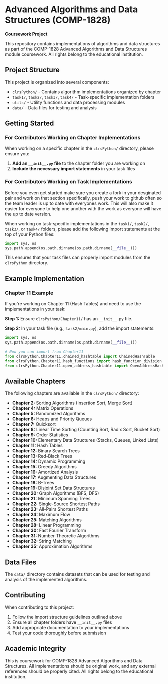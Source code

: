 # Advanced Algorithms and Data Structures (COMP-1828)

**Coursework Project**

This repository contains implementations of algorithms and data structures as part of the COMP-1828 Advanced Algorithms and Data Structures module coursework. All rights belong to the educational institution.

## Project Structure

This project is organized into several components:

- `clrsPython/` - Contains algorithm implementations organized by chapter
- `task1/`, `task2/`, `task3/`, `task4/` - Task-specific implementation folders
- `utils/` - Utility functions and data processing modules
- `data/` - Data files for testing and analysis

## Getting Started

### For Contributors Working on Chapter Implementations

When working on a specific chapter in the `clrsPython/` directory, please ensure you:

1. **Add an `__init__.py` file** to the chapter folder you are working on
2. **Include the necessary import statements** in your task files

### For Contributors Working on Task Implementations

Before you even get started make sure you create a fork in your desginated pair and work on that section specifically, push your work to github often so the team leader is up to date with everyones work. This will also make it easier for everyone to help one another with the work as everyone will have the up to date version.

When working on task-specific implementations in the `task1/`, `task2/`, `task3/`, or `task4/` folders, please add the following import statements at the top of your Python files:

```python
import sys, os
sys.path.append(os.path.dirname(os.path.dirname(__file__)))
```

This ensures that your task files can properly import modules from the `clrsPython` directory.

## Example Implementation

### Chapter 11 Example

If you're working on Chapter 11 (Hash Tables) and need to use the implementations in your task:

**Step 1:** Ensure `clrsPython/Chapter11/` has an `__init__.py` file.

**Step 2:** In your task file (e.g., `task2/main.py`), add the import statements:

```python
import sys, os
sys.path.append(os.path.dirname(os.path.dirname(__file__)))

# Now you can import from Chapter11
from clrsPython.Chapter11.chained_hashtable import ChainedHashTable
from clrsPython.Chapter11.hash_functions import hash_function_division
from clrsPython.Chapter11.open_address_hashtable import OpenAddressHashTable

```

## Available Chapters

The following chapters are available in the `clrsPython/` directory:

- **Chapter 2:** Sorting Algorithms (Insertion Sort, Merge Sort)
- **Chapter 4:** Matrix Operations
- **Chapter 5:** Randomized Algorithms
- **Chapter 6:** Heaps and Priority Queues
- **Chapter 7:** Quicksort
- **Chapter 8:** Linear Time Sorting (Counting Sort, Radix Sort, Bucket Sort)
- **Chapter 9:** Order Statistics
- **Chapter 10:** Elementary Data Structures (Stacks, Queues, Linked Lists)
- **Chapter 11:** Hash Tables
- **Chapter 12:** Binary Search Trees
- **Chapter 13:** Red-Black Trees
- **Chapter 14:** Dynamic Programming
- **Chapter 15:** Greedy Algorithms
- **Chapter 16:** Amortized Analysis
- **Chapter 17:** Augmenting Data Structures
- **Chapter 18:** B-Trees
- **Chapter 19:** Disjoint Set Data Structures
- **Chapter 20:** Graph Algorithms (BFS, DFS)
- **Chapter 21:** Minimum Spanning Trees
- **Chapter 22:** Single-Source Shortest Paths
- **Chapter 23:** All-Pairs Shortest Paths
- **Chapter 24:** Maximum Flow
- **Chapter 25:** Matching Algorithms
- **Chapter 28:** Linear Programming
- **Chapter 30:** Fast Fourier Transform
- **Chapter 31:** Number-Theoretic Algorithms
- **Chapter 32:** String Matching
- **Chapter 35:** Approximation Algorithms


## Data Files

The `data/` directory contains datasets that can be used for testing and analysis of the implemented algorithms.

## Contributing

When contributing to this project:

1. Follow the import structure guidelines outlined above
2. Ensure all chapter folders have `__init__.py` files
3. Add appropriate documentation to your implementations
4. Test your code thoroughly before submission

## Academic Integrity

This is coursework for COMP-1828 Advanced Algorithms and Data Structures. All implementations should be original work, and any external references should be properly cited. All rights belong to the educational institution.
